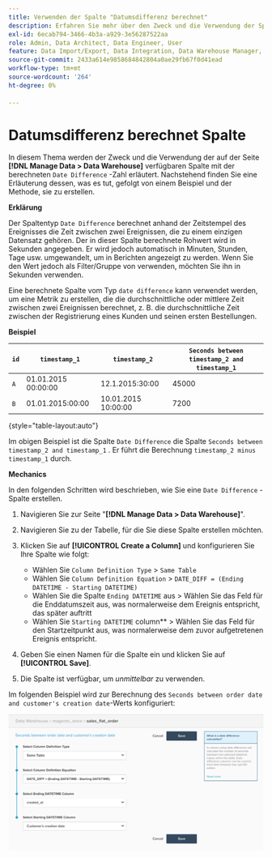 ```yaml
---
title: Verwenden der Spalte "Datumsdifferenz berechnet"
description: Erfahren Sie mehr über den Zweck und die Verwendung der Spalte Datumsdifferenz berechnet .
exl-id: 6ecab794-3466-4b3a-a929-3e56287522aa
role: Admin, Data Architect, Data Engineer, User
feature: Data Import/Export, Data Integration, Data Warehouse Manager, Commerce Tables
source-git-commit: 2433a614e9858684842804a0ae29fb67f0d41ead
workflow-type: tm+mt
source-wordcount: '264'
ht-degree: 0%

---
```


# Datumsdifferenz berechnet Spalte

In diesem Thema werden der Zweck und die Verwendung der auf der Seite **[!DNL Manage Data > Data Warehouse]** verfügbaren Spalte mit der berechneten `Date Difference` -Zahl erläutert. Nachstehend finden Sie eine Erläuterung dessen, was es tut, gefolgt von einem Beispiel und der Methode, sie zu erstellen.

**Erklärung**

Der Spaltentyp `Date Difference` berechnet anhand der Zeitstempel des Ereignisses die Zeit zwischen zwei Ereignissen, die zu einem einzigen Datensatz gehören. Der in dieser Spalte berechnete Rohwert wird in Sekunden angegeben. Er wird jedoch automatisch in Minuten, Stunden, Tage usw. umgewandelt, um in Berichten angezeigt zu werden. Wenn Sie den Wert jedoch als Filter/Gruppe von verwenden, möchten Sie ihn in Sekunden verwenden.

Eine berechnete Spalte vom Typ `date difference` kann verwendet werden, um eine Metrik zu erstellen, die die durchschnittliche oder mittlere Zeit zwischen zwei Ereignissen berechnet, z. B. die durchschnittliche Zeit zwischen der Registrierung eines Kunden und seinen ersten Bestellungen.

**Beispiel**

| **`id`** | **`timestamp_1`** | **`timestamp_2`** | **`Seconds between timestamp_2 and timestamp_1`** |
|--- |--- |--- |--- |
| `A` | 01.01.2015 00:00:00 | 12.1.2015:30:00 | 45000 |
| `B` | 01.01.2015:00:00 | 10.01.2015 10:00:00 | 7200 |

{style="table-layout:auto"}


Im obigen Beispiel ist die Spalte `Date Difference` die Spalte `Seconds between timestamp_2 and timestamp_1` . Er führt die Berechnung `timestamp_2 minus timestamp_1` durch.

**Mechanics**

In den folgenden Schritten wird beschrieben, wie Sie eine `Date Difference` -Spalte erstellen.

1. Navigieren Sie zur Seite &quot;**[!DNL Manage Data > Data Warehouse]**&quot;.
1. Navigieren Sie zu der Tabelle, für die Sie diese Spalte erstellen möchten.
1. Klicken Sie auf **[!UICONTROL Create a Column]** und konfigurieren Sie Ihre Spalte wie folgt:
   * Wählen Sie `Column Definition Type` > `Same Table`
   * Wählen Sie `Column Definition Equation` > `DATE_DIFF = (Ending DATETIME - Starting DATETIME)`
   * Wählen Sie die Spalte `Ending DATETIME` aus > Wählen Sie das Feld für die Enddatumszeit aus, was normalerweise dem Ereignis entspricht, das später auftritt
   * Wählen Sie `Starting DATETIME` column** > Wählen Sie das Feld für den Startzeitpunkt aus, was normalerweise dem zuvor aufgetretenen Ereignis entspricht.

1. Geben Sie einen Namen für die Spalte ein und klicken Sie auf **[!UICONTROL Save]**.
1. Die Spalte ist verfügbar, um *unmittelbar* zu verwenden.

Im folgenden Beispiel wird zur Berechnung des `Seconds between order date and customer's creation date`-Werts konfiguriert:

![](../../assets/date_diff.png)
